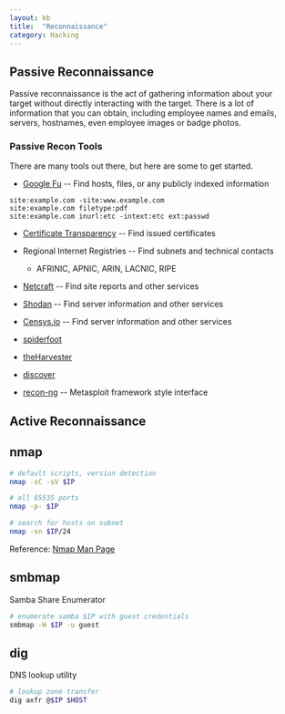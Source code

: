 ```yaml
---
layout: kb
title:  "Reconnaissance"
category: Hacking
---
```


## Passive Reconnaissance
Passive reconnaissance is the act of gathering information about
your target without directly interacting with the target. There is
a lot of information that you can obtain, including employee names
and emails, servers, hostnames, even employee images or badge photos.

### Passive Recon Tools
There are many tools out there, but here are some to get started.

- [Google Fu](https://coursebuilder.withgoogle.com/sample/course) -- Find hosts, files, or any publicly indexed information

```
site:example.com -site:www.example.com
site:example.com filetype:pdf
site:example.com inurl:etc -intext:etc ext:passwd
```

- [Certificate Transparency](https://transparencyreport.google.com/https/certificates) -- Find issued certificates
- Regional Internet Registries -- Find subnets and technical contacts
  - AFRINIC, APNIC, ARIN, LACNIC, RIPE
- [Netcraft](https://www.netcraft.com/) -- Find site reports and other services
- [Shodan](https://shodan.io) -- Find server information and other services
- [Censys.io](https://censys.io) -- Find server information and other services


- [spiderfoot](https://github.com/smicallef/spiderfoot)
- [theHarvester](https://github.com/laramies/theHarvester)
- [discover](https://github.com/leebaird/discover)
- [recon-ng](https://github.com/lanmaster53/recon-ng) -- Metasploit framework style interface


## Active Reconnaissance

## nmap
```bash
# default scripts, version detection
nmap -sC -sV $IP

# all 65535 ports
nmap -p- $IP

# search for hosts on subnet
nmap -sn $IP/24
```

Reference: [Nmap Man Page](https://nmap.org/book/man.html)

## smbmap
Samba Share Enumerator

```bash
# enumerate samba $IP with guest credentials
smbmap -H $IP -u guest
```

## dig
DNS lookup utility

```bash
# lookup zone transfer
dig axfr @$IP $HOST
```

